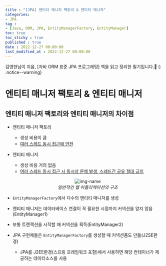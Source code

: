 ```yaml
---
title : "[JPA] 엔티티 매니저 팩토리 & 엔티티 매니저"
categories:
- JPA
tag :
- [Java, ORM, JPA, EntityManagerFactory, EntityManager]
toc: true
toc_sticky : true
published : true
date : 2022-12-27 00:00:00
last_modified_at : 2022-12-27 00:00:00
---
```






김영한님이 지음, [자바 ORM 표준 JPA 프로그래밍] 책을 읽고 정리한 필기입니다.📢
{: .notice--warning}



# 엔티티 매니저 팩토리 & 엔티티 매니저

## 엔티티 매니저 팩토리와 엔티티 매니저의 차이점

- 엔티티 매니저 팩토리

    - 생성 비용이 큼
    - <u>여러 스레드 동시 접근에 안전</u>

- 엔티티 매니저

    - 생성 비용 거의 없음
    - <u>여러 스레드 동시 접근 시 동시성 문제 발생, 스레드간 공유 절대 금지</u>

    

    <p align="center">
      <img alt="img-name" src="https://user-images.githubusercontent.com/13410737/210164960-303e931b-e566-4221-a46e-bbddac519521.png">
      <br>
        <em>일반적인 웹 어플리케이션의 구조</em>
    </p>
    
    
- `EntityManagerFactory`에서 다수의 엔티티 매니저를 생성
- 엔티티 매니저는 데이터베이스 연결이 꼭 필요한 시점까지 커넥션을 얻지 않음(EntityManager1)
- 보통 트랜잭션을 시작할 때 커넥션을 획득(EntityManager2)
- JPA 구현체들은 `EntityManagerFactory`를 생성할 때 커넥션품도 만듦(J2SE환경)
    - JPA를 J2EE환경(스프링 프레임워크 포함)에서 사용하면 해당 컨테이너가 제공하는 데이터소스를 사용

